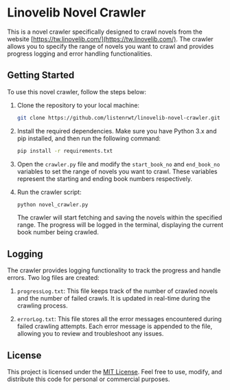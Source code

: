 # Linovelib Novel Crawler

This is a novel crawler specifically designed to crawl novels from the website [https://tw.linovelib.com/](https://tw.linovelib.com/). The crawler allows you to specify the range of novels you want to crawl and provides progress logging and error handling functionalities.

## Getting Started

To use this novel crawler, follow the steps below:

1. Clone the repository to your local machine:

   ```bash
   git clone https://github.com/listenrwt/linovelib-novel-crawler.git
   ```

2. Install the required dependencies. Make sure you have Python 3.x and pip installed, and then run the following command:

   ```bash
   pip install -r requirements.txt
   ```

3. Open the `crawler.py` file and modify the `start_book_no` and `end_book_no` variables to set the range of novels you want to crawl. These variables represent the starting and ending book numbers respectively.

4. Run the crawler script:

   ```bash
   python novel_crawler.py
   ```

   The crawler will start fetching and saving the novels within the specified range. The progress will be logged in the terminal, displaying the current book number being crawled.

## Logging

The crawler provides logging functionality to track the progress and handle errors. Two log files are created:

1. `progressLog.txt`: This file keeps track of the number of crawled novels and the number of failed crawls. It is updated in real-time during the crawling process.

2. `errorLog.txt`: This file stores all the error messages encountered during failed crawling attempts. Each error message is appended to the file, allowing you to review and troubleshoot any issues.

## License

This project is licensed under the [MIT License](LICENSE). Feel free to use, modify, and distribute this code for personal or commercial purposes.

